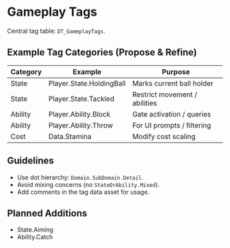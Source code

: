 # Gameplay Tags

Central tag table: `DT_GameplayTags`.

## Example Tag Categories (Propose & Refine)
| Category | Example | Purpose |
|----------|---------|---------|
| State | Player.State.HoldingBall | Marks current ball holder |
| State | Player.State.Tackled | Restrict movement / abilities |
| Ability | Player.Ability.Block | Gate activation / queries |
| Ability | Player.Ability.Throw | For UI prompts / filtering |
| Cost | Data.Stamina | Modify cost scaling |

## Guidelines
- Use dot hierarchy: `Domain.SubDomain.Detail`.
- Avoid mixing concerns (no `StateOrAbility.Mixed`).
- Add comments in the tag data asset for usage.

## Planned Additions
- State.Aiming
- Ability.Catch
